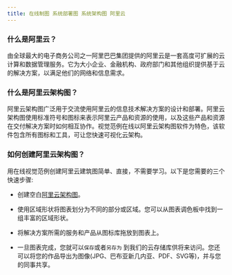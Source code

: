 ```yaml
---
title: 在线制图 系统部署图 系统架构图 阿里云
---
```



### 什么是阿里云？

由全球最大的电子商务公司之一阿里巴巴集团提供的阿里云是一套高度可扩展的云计算和数据管理服务。它为大小企业、金融机构、政府部门和其他组织提供基于云的解决方案，以满足他们的网络和信息需求。

### 什么是阿里云架构图？

阿里云架构图广泛用于交流使用阿里云的信息技术解决方案的设计和部署。阿里云架构图使用标准符号和图标来表示阿里云产品和资源的使用，以及这些产品和资源在交付解决方案时如何相互协作。视觉范例在线以阿里云架构图软件为特色，该软件包含所有图标和工具，可让您快速可视化云架构。

### 如何创建阿里云架构图？

用在线视觉范例创建阿里云建筑图简单、直接，不需要学习。以下是您需要的三个快速步骤:
<script async src="https://pagead2.googlesyndication.com/pagead/js/adsbygoogle.js"></script><ins class="adsbygoogle" style="display:block; text-align:center;" data-ad-layout="in-article" data-ad-format="fluid" data-ad-client="ca-pub-9055212255210230" data-ad-slot="7941459222"></ins> <script>(adsbygoogle = window.adsbygoogle || []).push({});</script>

- 创建空白[阿里云架构图](https://www.freedgo.com/draw-index.html?libs=aliyun;general;basic;arrows2 "阿里云架构图")。 

- 使用区域形状将图表划分为不同的部分或区域。您可以从图表调色板中找到一组丰富的区域形状。

- 将解决方案所需的服务和产品从图标库拖放到图表上。

- 一旦图表完成，您就可以`保存`或者`另存为` 到我们的云存储库供将来访问。您还可以将您的作品导出为图像(JPG、巴布亚新几内亚、PDF、SVG等)，并与您的同事共享。